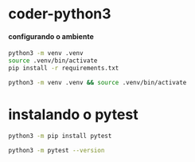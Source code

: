 # coder-python3


#### configurando o ambiente

```bash
python3 -m venv .venv
source .venv/bin/activate
pip install -r requirements.txt
```


```bash
python3 -m venv .venv && source .venv/bin/activate
```

# instalando o pytest
```bash
python3 -m pip install pytest
``` 

```bash
python3 -m pytest --version
``` 